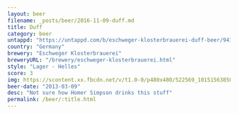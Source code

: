 ```yaml
---
layout: beer
filename: _posts/beer/2016-11-09-duff.md
title: Duff
category: beer
untappd: "https://untappd.com/b/eschweger-klosterbrauerei-duff-beer/94107"
country: "Germany"
brewery: "Eschweger Klosterbrauerei"
breweryURL: "/brewery/eschweger-klosterbrauerei.html"
style: "Lager - Helles"
score: 3
img: https://scontent.xx.fbcdn.net/v/t1.0-0/p480x480/522569_10151563850998745_438604131_n.jpg?oh=6b0ac5ac061cf562de33318cd6c7d7f3&oe=596A9CDA
beer-date: "2013-03-09"
desc: "Not sure how Homer Simpson drinks this stuff"
permalink: /beer/:title.html
---
```

